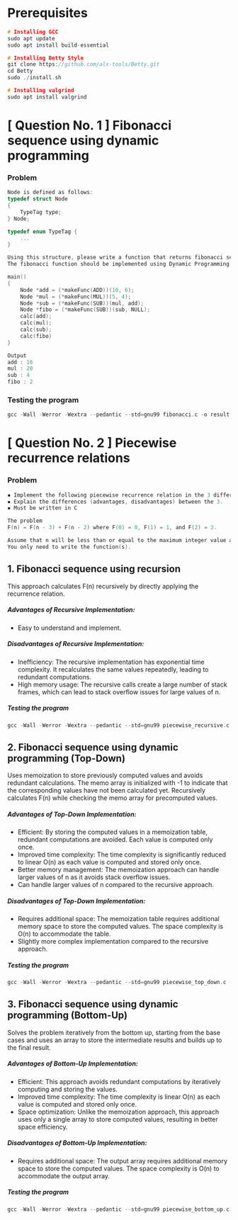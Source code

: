# Prerequisites
``` c
# Installing GCC
sudo apt update
sudo apt install build-essential

# Installing Betty Style
git clone https://github.com/alx-tools/Betty.git
cd Betty
sudo ./install.sh

# Installing valgrind
sudo apt install valgrind
```

# [ Question No. 1 ] Fibonacci sequence using dynamic programming
### Problem
``` c
Node is defined as follows:
typedef struct Node
{
    TypeTag type;
} Node;

typedef enum TypeTag {
    ...
}

Using this structure, please write a function that returns fibonacci sequence based on the following arithmetic operations and conditions
The fibonacci function should be implemented using Dynamic Programming

main()
{
    Node *add = (*makeFunc(ADD))(10, 6);
    Node *mul = (*makeFunc(MUL))(5, 4);
    Node *sub = (*makeFunc(SUB))(mul, add);
    Node *fibo = (*makeFunc(SUB))(sub, NULL);
    calc(add);
    calc(mul);
    calc(sub);
    calc(fibo)
}

Output
add : 16
mul : 20
sub : 4
fibo : 2
```

### Testing the program
``` c
gcc -Wall -Werror -Wextra --pedantic --std=gnu99 fibonacci.c -o result && ./result
```

# [ Question No. 2 ] Piecewise recurrence relations
### Problem
``` c
▪ Implement the following piecewise recurrence relation in the 3 different ways.
▪ Explain the differences (advantages, disadvantages) between the 3.
▪ Must be written in C

The problem
F(n) = F(n - 3) + F(n - 2) where F(0) = 0, F(1) = 1, and F(2) = 2.

Assume that n will be less than or equal to the maximum integer value and non negative. 
You only need to write the function(s).
```

## 1. Fibonacci sequence using recursion
This approach calculates F(n) recursively by directly applying the recurrence relation.
##### Advantages of Recursive Implementation:
- Easy to understand and implement.

##### Disadvantages of Recursive Implementation:
- Inefficiency: The recursive implementation has exponential time complexity. It recalculates the same values repeatedly, leading to redundant computations.
- High memory usage: The recursive calls create a large number of stack frames, which can lead to stack overflow issues for large values of n.

##### Testing the program
``` c
gcc -Wall -Werror -Wextra --pedantic --std=gnu99 piecewise_recursive.c -o result && ./result
```

## 2. Fibonacci sequence using dynamic programming (Top-Down)
Uses memoization to store previously computed values and avoids redundant calculations. The memo array is initialized with -1 to indicate that the corresponding values have not been calculated yet. Recursively calculates F(n) while checking the memo array for precomputed values.
##### Advantages of Top-Down Implementation:
- Efficient: By storing the computed values in a memoization table, redundant computations are avoided. Each value is computed only once.
- Improved time complexity: The time complexity is significantly reduced to linear O(n) as each value is computed and stored only once.
- Better memory management: The memoization approach can handle larger values of n as it avoids stack overflow issues.
- Can handle larger values of n compared to the recursive approach.

##### Disadvantages of Top-Down Implementation:
- Requires additional space: The memoization table requires additional memory space to store the computed values. The space complexity is O(n) to accommodate the table.
- Slightly more complex implementation compared to the recursive approach.

##### Testing the program
``` c
gcc -Wall -Werror -Wextra --pedantic --std=gnu99 piecewise_top_down.c -o result && ./result
```

## 3. Fibonacci sequence using dynamic programming (Bottom-Up)
Solves the problem iteratively from the bottom up, starting from the base cases and uses an array to store the intermediate results and builds up to the final result.
##### Advantages of Bottom-Up Implementation:
- Efficient: This approach avoids redundant computations by iteratively computing and storing the values.
- Improved time complexity: The time complexity is linear O(n) as each value is computed and stored only once.
- Space optimization: Unlike the memoization approach, this approach uses only a single array to store computed values, resulting in better space efficiency.

##### Disadvantages of Bottom-Up Implementation:
- Requires additional space: The output array requires additional memory space to store the computed values. The space complexity is O(n) to accommodate the output array.

##### Testing the program
``` c
gcc -Wall -Werror -Wextra --pedantic --std=gnu99 piecewise_bottom_up.c -o result && ./result
```
